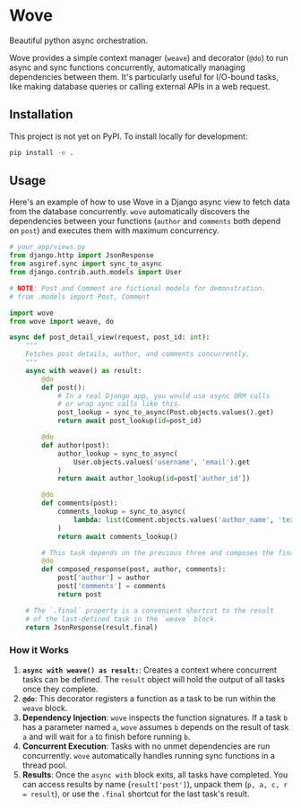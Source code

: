 # Wove

Beautiful python async orchestration.

Wove provides a simple context manager (`weave`) and decorator (`@do`) to run async and sync functions concurrently, automatically managing dependencies between them. It's particularly useful for I/O-bound tasks, like making database queries or calling external APIs in a web request.

## Installation

This project is not yet on PyPI. To install locally for development:

```bash
pip install -e .
```

## Usage

Here's an example of how to use Wove in a Django async view to fetch data from the database concurrently. `wove` automatically discovers the dependencies between your functions (`author` and `comments` both depend on `post`) and executes them with maximum concurrency.

```python
# your_app/views.py
from django.http import JsonResponse
from asgiref.sync import sync_to_async
from django.contrib.auth.models import User

# NOTE: Post and Comment are fictional models for demonstration.
# from .models import Post, Comment 

import wove
from wove import weave, do

async def post_detail_view(request, post_id: int):
    """
    Fetches post details, author, and comments concurrently.
    """
    async with weave() as result:
        @do
        def post():
            # In a real Django app, you would use async ORM calls
            # or wrap sync calls like this.
            post_lookup = sync_to_async(Post.objects.values().get)
            return await post_lookup(id=post_id)

        @do
        def author(post):
            author_lookup = sync_to_async(
                User.objects.values('username', 'email').get
            )
            return await author_lookup(id=post['author_id'])

        @do
        def comments(post):
            comments_lookup = sync_to_async(
                lambda: list(Comment.objects.values('author_name', 'text').filter(post_id=post['id']))
            )
            return await comments_lookup()

        # This task depends on the previous three and composes the final response.
        @do
        def composed_response(post, author, comments):
            post['author'] = author
            post['comments'] = comments
            return post

    # The `.final` property is a convenient shortcut to the result
    # of the last-defined task in the `weave` block.
    return JsonResponse(result.final)
```

### How it Works

1.  **`async with weave() as result:`**: Creates a context where concurrent tasks can be defined. The `result` object will hold the output of all tasks once they complete.
2.  **`@do`**: This decorator registers a function as a task to be run within the `weave` block.
3.  **Dependency Injection**: `wove` inspects the function signatures. If a task `b` has a parameter named `a`, `wove` assumes `b` depends on the result of task `a` and will wait for `a` to finish before running `b`.
4.  **Concurrent Execution**: Tasks with no unmet dependencies are run concurrently. `wove` automatically handles running sync functions in a thread pool.
5.  **Results**: Once the `async with` block exits, all tasks have completed. You can access results by name (`result['post']`), unpack them (`p, a, c, r = result`), or use the `.final` shortcut for the last task's result.
